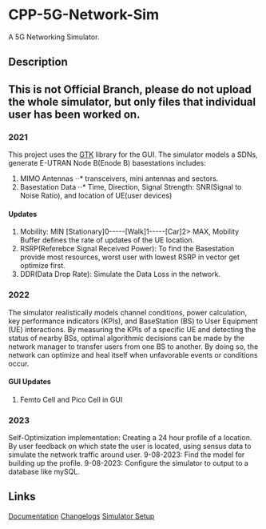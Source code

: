 # CPP-5G-Network-Sim

A 5G Networking Simulator.

## Description
This is not Official Branch, please do not upload the whole simulator, but only files that individual user has been worked on.
-
### 2021
This project uses the [GTK](https://www.gtk.org/) library for the GUI.
The simulator models a SDNs, generate E-UTRAN Node B(Enode B) basestations includes:
1. MIMO Antennas
⋅⋅* transceivers, mini antennas and sectors.
2. Basestation Data
⋅⋅* Time, Direction, Signal Strength: SNR(Signal to Noise Ratio), and location of UE(user devices)
#### Updates
1. Mobility: MIN [Stationary]0-----[Walk]1-----[Car]2> MAX, Mobility Buffer defines the rate of updates of the UE location.
2. RSRP(Referebce Signal Received Power): To find the Basestation provide most resources, worst user with lowest RSRP in vector get optimize first.
3. DDR(Data Drop Rate): Simulate the Data Loss in the network.

### 2022
The simulator realistically models channel conditions, power calculation, key performance indicators (KPIs), and BaseStation (BS) to User Equipment (UE) interactions. By measuring the KPIs of a specific UE and detecting the status of nearby BSs, optimal algorithmic decisions can be made by the network manager to transfer users from one BS to another. By doing so, the network can optimize and heal itself when unfavorable events or conditions occur.
#### GUI Updates
1. Femto Cell and Pico Cell in GUI

### 2023
Self-Optimization implementation: Creating a 24 hour profile of a location. By user feedback on which state the user is located, using sensus data to simulate the network traffic around user.
9-08-2023: Find the model for building up the profile.
9-08-2023: Configure the simulator to output to a database like mySQL.

## Links

[Documentation](https://github.com/cpptromar/CPP-5G-Network-Sim/tree/master/doc/Documentation)
[Changelogs](https://github.com/cpptromar/CPP-5G-Network-Sim/tree/master/doc/Changelogs)
[Simulator Setup](https://github.com/cpptromar/CPP-5G-Network-Sim/tree/master/doc/Documentation/Simulator_Setup.docx)
